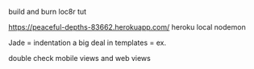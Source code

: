build and burn loc8r tut

https://peaceful-depths-83662.herokuapp.com/
heroku local
nodemon

Jade = indentation a big deal in templates = ex. <div>

double check mobile views and web views
